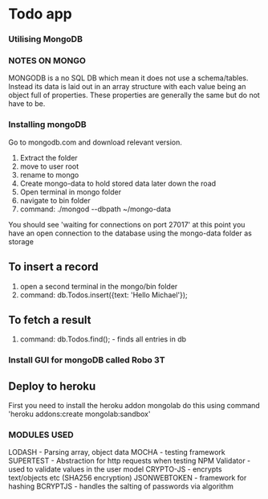 
# Todo app

### Utilising MongoDB


### NOTES ON MONGO

MONGODB is a no SQL DB which mean it does not use a schema/tables. Instead its data is laid out in an array structure with each value being an object full of properties. These properties are generally the same but do not have to be.


### Installing mongoDB

Go to mongodb.com and download relevant version.

1. Extract the folder
2. move to user root
3. rename to mongo
4. Create mongo-data to hold stored data later down the road
5. Open terminal in mongo folder 
6. navigate to bin folder
7. command:  ./mongod --dbpath ~/mongo-data

You should see 'waiting for connections on port 27017' at this point you have an open connection to the database using the mongo-data folder as storage

## To insert a record

1. open a second terminal in the mongo/bin folder
2. command: db.Todos.insert({text: 'Hello Michael'});

## To fetch a result

1. command: db.Todos.find(); - finds all entries in db

### Install GUI for mongoDB called Robo 3T

## Deploy to heroku

First you need to install the heroku addon mongolab do this using command 'heroku addons:create mongolab:sandbox'

### MODULES USED

LODASH - Parsing array, object data
MOCHA - testing framework
SUPERTEST - Abstraction for http requests when testing
NPM Validator - used to validate values in the user model
CRYPTO-JS - encrypts text/objects etc (SHA256 encryption)
JSONWEBTOKEN - framework for hashing 
BCRYPTJS - handles the salting of passwords via algorithm